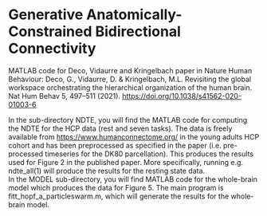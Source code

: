 # Generative Anatomically-Constrained Bidirectional Connectivity
MATLAB code for Deco, Vidaurre and Kringelbach paper in Nature Human Behaviour:
Deco, G., Vidaurre, D. & Kringelbach, M.L. Revisiting the global workspace orchestrating the hierarchical organization of the human brain. Nat Hum Behav 5, 497–511 (2021). https://doi.org/10.1038/s41562-020-01003-6

In the sub-directory NDTE, you will find the MATLAB code for computing the NDTE for the HCP data (rest and seven tasks). The data is freely available from https://www.humanconnectome.org/ in the young adults HCP cohort and has been preprocessed as specified in the paper (i.e. pre-processed timeseries for the DK80 parcellation). 
This produces the results used for Figure 2 in the published paper. More specifically, running e.g. ndte_all(1) will produce the results for the resting state data.  
In the MODEL sub-directory, you will find MATLAB code for the whole-brain model which produces the data for Figure 5. 
The main program is fitt_hopf_a_particleswarm.m, which will generate the results for the whole-brain model.
